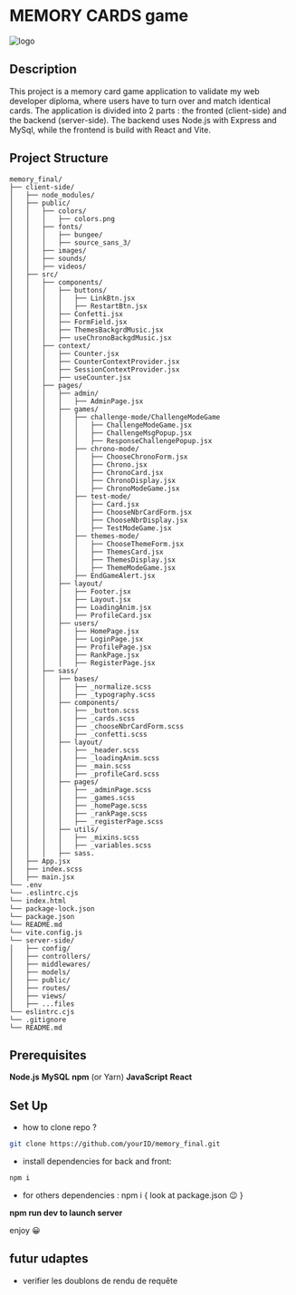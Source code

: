 # MEMORY CARDS game

![logo](https://github.com/houseOftaz/memory_final/assets/148223409/ec692db4-46c7-4284-b417-c9a5c0fbecda)

## Description

This project is a memory card game application to validate my web
developer diploma, where users have to turn over and match identical
cards.
The application is divided into 2 parts :
the fronted (client-side) and the backend (server-side). The backend
uses Node.js with Express and MySql, while the frontend is build with
React and Vite.

## Project Structure

```text
memory_final/
├── client-side/
│   ├── node_modules/
│   ├── public/
│   │   ├── colors/
│   │   │   ├── colors.png
│   │   ├── fonts/
│   │   │   ├── bungee/
│   │   │   ├── source_sans_3/
│   │   ├── images/
│   │   ├── sounds/
│   │   ├── videos/
│   ├── src/
│   │   ├── components/
│   │   │   ├── buttons/
│   │   │   │   ├── LinkBtn.jsx
│   │   │   │   ├── RestartBtn.jsx
│   │   │   ├── Confetti.jsx
│   │   │   ├── FormField.jsx
│   │   │   ├── ThemesBackgrdMusic.jsx
│   │   │   ├── useChronoBackgdMusic.jsx
│   │   ├── context/
│   │   │   ├── Counter.jsx
│   │   │   ├── CounterContextProvider.jsx
│   │   │   ├── SessionContextProvider.jsx
│   │   │   ├── useCounter.jsx
│   │   ├── pages/
│   │   │   ├── admin/
│   │   │   │   ├── AdminPage.jsx
│   │   │   ├── games/
│   │   │   │   ├── challenge-mode/ChallengeModeGame
│   │   │   │   │   ├── ChallengeModeGame.jsx
│   │   │   │   │   ├── ChallengeMsgPopup.jsx
│   │   │   │   │   ├── ResponseChallengePopup.jsx
│   │   │   │   ├── chrono-mode/
│   │   │   │   │   ├── ChooseChronoForm.jsx
│   │   │   │   │   ├── Chrono.jsx
│   │   │   │   │   ├── ChronoCard.jsx
│   │   │   │   │   ├── ChronoDisplay.jsx
│   │   │   │   │   ├── ChronoModeGame.jsx
│   │   │   │   ├── test-mode/
│   │   │   │   │   ├── Card.jsx
│   │   │   │   │   ├── ChooseNbrCardForm.jsx
│   │   │   │   │   ├── ChooseNbrDisplay.jsx
│   │   │   │   │   ├── TestModeGame.jsx
│   │   │   │   ├── themes-mode/
│   │   │   │   │   ├── ChooseThemeForm.jsx
│   │   │   │   │   ├── ThemesCard.jsx
│   │   │   │   │   ├── ThemesDisplay.jsx
│   │   │   │   │   ├── ThemeModeGame.jsx
│   │   │   │   ├── EndGameAlert.jsx
│   │   │   ├── layout/
│   │   │   │   ├── Footer.jsx
│   │   │   │   ├── Layout.jsx
│   │   │   │   ├── LoadingAnim.jsx
│   │   │   │   ├── ProfileCard.jsx
│   │   │   ├── users/
│   │   │   │   ├── HomePage.jsx
│   │   │   │   ├── LoginPage.jsx
│   │   │   │   ├── ProfilePage.jsx
│   │   │   │   ├── RankPage.jsx
│   │   │   │   ├── RegisterPage.jsx
│   │   ├── sass/
│   │   │   ├── bases/
│   │   │   │   ├── _normalize.scss
│   │   │   │   ├── _typography.scss
│   │   │   ├── components/
│   │   │   │   ├── _button.scss
│   │   │   │   ├── _cards.scss
│   │   │   │   ├── _chooseNbrCardForm.scss
│   │   │   │   ├── _confetti.scss
│   │   │   ├── layout/
│   │   │   │   ├── _header.scss
│   │   │   │   ├── _loadingAnim.scss
│   │   │   │   ├── _main.scss
│   │   │   │   ├── _profileCard.scss
│   │   │   ├── pages/
│   │   │   │   ├── _adminPage.scss
│   │   │   │   ├── _games.scss
│   │   │   │   ├── _homePage.scss
│   │   │   │   ├── _rankPage.scss
│   │   │   │   ├── _registerPage.scss
│   │   │   ├── utils/
│   │   │   │   ├── _mixins.scss
│   │   │   │   ├── _variables.scss
│   │   │   ├── sass.
│   ├── App.jsx
│   ├── index.scss
│   ├── main.jsx
└── .env
└── .eslintrc.cjs
└── index.html
└── package-lock.json
└── package.json
└── README.md
└── vite.config.js
└── server-side/
│   ├── config/
│   ├── controllers/
│   ├── middlewares/
│   ├── models/
│   ├── public/
│   ├── routes/
│   ├── views/
│   ├── ...files
└── eslintrc.cjs
└── .gitignore
└── README.md
```

## Prerequisites

**Node.js**
**MySQL**
**npm** (or Yarn)
**JavaScript**
**React**

## Set Up

- how to clone repo ?

```bash
git clone https://github.com/yourID/memory_final.git
```

- install dependencies for back and front:

```bash
npm i
```

- for others dependencies : npm i { look at package.json :wink: }

**npm run dev to launch server**

enjoy :grinning:

## futur udaptes

- verifier les doublons de rendu de requête

